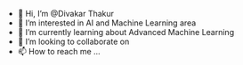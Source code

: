 - 👋 Hi, I’m @Divakar Thakur 
- 👀 I’m interested in AI and Machine Learning area 
- 🌱 I’m currently learning about Advanced Machine Learning 
- 💞️ I’m looking to collaborate on 
- 📫 How to reach me ...

<!---
divakarkumarkt/divakarkumarkt is a ✨ special ✨ repository because its `README.md` (this file) appears on your GitHub profile.
You can click the Preview link to take a look at your changes.
--->
